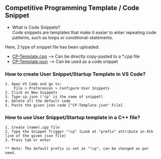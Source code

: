 ## Competitive Programming Template / Code Snippet

- What is Code Snippets?\
  Code snippets are templates that make it easier to enter repeating code patterns, such as loops or conditional-statements.

Here, 2 type of snippet file has been uploaded.

- [CP-Template.cpp](https://github.com/s4shibam/Competitive-Programming/blob/main/CP-Template.cpp) --> Can be directly copy-pasted to a \*.cpp file
- [CP-Template.json](https://github.com/s4shibam/Competitive-Programming/blob/main/CP-Template.json) --> Can be used as a code snippet

### How to create User Snippet/Startup Template in VS Code?

```
1. Open VS Code and go to:
    File > Preferences > Configure User Snippets
2. Click on New Snippets
3. Type cp.json ('cp' is the name of snippet)
4. Delete all the default code
5. Paste the given json code ["CP-Template.json" File]
```

### How to use User Snippet/Startup template in a C++ file?

```
1. Create (name).cpp file
2. Type the Snippet Trigger "!cp" (Look at "prefix" attribute in 4th line of the given json file)
3. Press tab or enter

** Note: The default prefix is set as "!cp", can be changed as per need.
```
